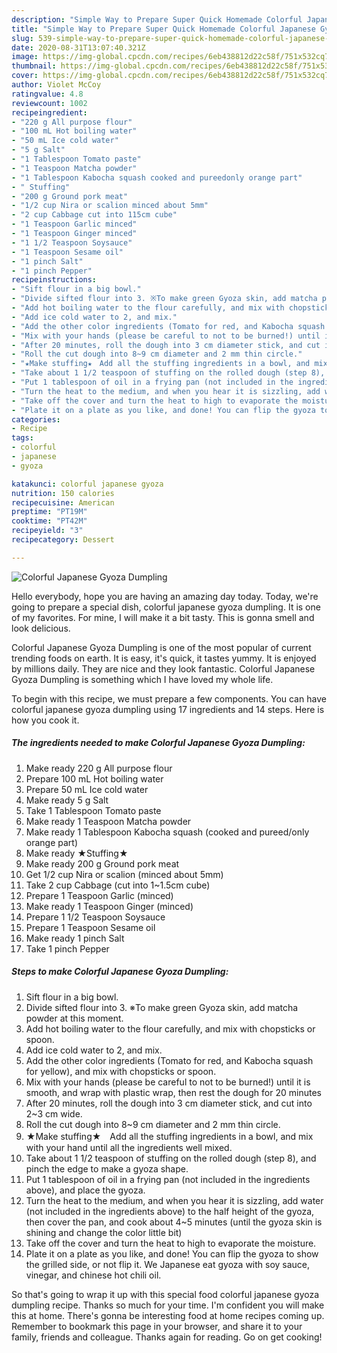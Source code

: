 ```yaml
---
description: "Simple Way to Prepare Super Quick Homemade Colorful Japanese Gyoza Dumpling"
title: "Simple Way to Prepare Super Quick Homemade Colorful Japanese Gyoza Dumpling"
slug: 539-simple-way-to-prepare-super-quick-homemade-colorful-japanese-gyoza-dumpling
date: 2020-08-31T13:07:40.321Z
image: https://img-global.cpcdn.com/recipes/6eb438812d22c58f/751x532cq70/colorful-japanese-gyoza-dumpling-recipe-main-photo.jpg
thumbnail: https://img-global.cpcdn.com/recipes/6eb438812d22c58f/751x532cq70/colorful-japanese-gyoza-dumpling-recipe-main-photo.jpg
cover: https://img-global.cpcdn.com/recipes/6eb438812d22c58f/751x532cq70/colorful-japanese-gyoza-dumpling-recipe-main-photo.jpg
author: Violet McCoy
ratingvalue: 4.8
reviewcount: 1002
recipeingredient:
- "220 g All purpose flour"
- "100 mL Hot boiling water"
- "50 mL Ice cold water"
- "5 g Salt"
- "1 Tablespoon Tomato paste"
- "1 Teaspoon Matcha powder"
- "1 Tablespoon Kabocha squash cooked and pureedonly orange part"
- " Stuffing"
- "200 g Ground pork meat"
- "1/2 cup Nira or scalion minced about 5mm"
- "2 cup Cabbage cut into 115cm cube"
- "1 Teaspoon Garlic minced"
- "1 Teaspoon Ginger minced"
- "1 1/2 Teaspoon Soysauce"
- "1 Teaspoon Sesame oil"
- "1 pinch Salt"
- "1 pinch Pepper"
recipeinstructions:
- "Sift flour in a big bowl."
- "Divide sifted flour into 3. ※To make green Gyoza skin, add matcha powder at this moment."
- "Add hot boiling water to the flour carefully, and mix with chopsticks or spoon."
- "Add ice cold water to 2, and mix."
- "Add the other color ingredients (Tomato for red, and Kabocha squash for yellow), and mix with chopsticks or spoon."
- "Mix with your hands (please be careful to not to be burned!) until it is smooth, and wrap with plastic wrap, then rest the dough for 20 minutes"
- "After 20 minutes, roll the dough into 3 cm diameter stick, and cut into 2~3 cm wide."
- "Roll the cut dough into 8~9 cm diameter and 2 mm thin circle."
- "★Make stuffing★　Add all the stuffing ingredients in a bowl, and mix with your hand until all the ingredients well mixed."
- "Take about 1 1/2 teaspoon of stuffing on the rolled dough (step 8), and pinch the edge to make a gyoza shape."
- "Put 1 tablespoon of oil in a frying pan (not included in the ingredients above), and place the gyoza."
- "Turn the heat to the medium, and when you hear it is sizzling, add water (not included in the ingredients above) to the half height of the gyoza, then cover the pan, and cook about 4~5 minutes (until the gyoza skin is shining and change the color little bit)"
- "Take off the cover and turn the heat to high to evaporate the moisture."
- "Plate it on a plate as you like, and done! You can flip the gyoza to show the grilled side, or not flip it. We Japanese eat gyoza with soy sauce, vinegar, and chinese hot chili oil."
categories:
- Recipe
tags:
- colorful
- japanese
- gyoza

katakunci: colorful japanese gyoza 
nutrition: 150 calories
recipecuisine: American
preptime: "PT19M"
cooktime: "PT42M"
recipeyield: "3"
recipecategory: Dessert

---
```



![Colorful Japanese Gyoza Dumpling](https://img-global.cpcdn.com/recipes/6eb438812d22c58f/751x532cq70/colorful-japanese-gyoza-dumpling-recipe-main-photo.jpg)

Hello everybody, hope you are having an amazing day today. Today, we're going to prepare a special dish, colorful japanese gyoza dumpling. It is one of my favorites. For mine, I will make it a bit tasty. This is gonna smell and look delicious.

Colorful Japanese Gyoza Dumpling is one of the most popular of current trending foods on earth. It is easy, it's quick, it tastes yummy. It is enjoyed by millions daily. They are nice and they look fantastic. Colorful Japanese Gyoza Dumpling is something which I have loved my whole life.




To begin with this recipe, we must prepare a few components. You can have colorful japanese gyoza dumpling using 17 ingredients and 14 steps. Here is how you cook it.

<!--inarticleads1-->

##### The ingredients needed to make Colorful Japanese Gyoza Dumpling:

1. Make ready 220 g All purpose flour
1. Prepare 100 mL Hot boiling water
1. Prepare 50 mL Ice cold water
1. Make ready 5 g Salt
1. Take 1 Tablespoon Tomato paste
1. Make ready 1 Teaspoon Matcha powder
1. Make ready 1 Tablespoon Kabocha squash (cooked and pureed/only orange part)
1. Make ready  ★Stuffing★
1. Make ready 200 g Ground pork meat
1. Get 1/2 cup Nira or scalion (minced about 5mm)
1. Take 2 cup Cabbage (cut into 1~1.5cm cube)
1. Prepare 1 Teaspoon Garlic (minced)
1. Make ready 1 Teaspoon Ginger (minced)
1. Prepare 1 1/2 Teaspoon Soysauce
1. Prepare 1 Teaspoon Sesame oil
1. Make ready 1 pinch Salt
1. Take 1 pinch Pepper




<!--inarticleads2-->

##### Steps to make Colorful Japanese Gyoza Dumpling:

1. Sift flour in a big bowl.
1. Divide sifted flour into 3. ※To make green Gyoza skin, add matcha powder at this moment.
1. Add hot boiling water to the flour carefully, and mix with chopsticks or spoon.
1. Add ice cold water to 2, and mix.
1. Add the other color ingredients (Tomato for red, and Kabocha squash for yellow), and mix with chopsticks or spoon.
1. Mix with your hands (please be careful to not to be burned!) until it is smooth, and wrap with plastic wrap, then rest the dough for 20 minutes
1. After 20 minutes, roll the dough into 3 cm diameter stick, and cut into 2~3 cm wide.
1. Roll the cut dough into 8~9 cm diameter and 2 mm thin circle.
1. ★Make stuffing★　Add all the stuffing ingredients in a bowl, and mix with your hand until all the ingredients well mixed.
1. Take about 1 1/2 teaspoon of stuffing on the rolled dough (step 8), and pinch the edge to make a gyoza shape.
1. Put 1 tablespoon of oil in a frying pan (not included in the ingredients above), and place the gyoza.
1. Turn the heat to the medium, and when you hear it is sizzling, add water (not included in the ingredients above) to the half height of the gyoza, then cover the pan, and cook about 4~5 minutes (until the gyoza skin is shining and change the color little bit)
1. Take off the cover and turn the heat to high to evaporate the moisture.
1. Plate it on a plate as you like, and done! You can flip the gyoza to show the grilled side, or not flip it. We Japanese eat gyoza with soy sauce, vinegar, and chinese hot chili oil.




So that's going to wrap it up with this special food colorful japanese gyoza dumpling recipe. Thanks so much for your time. I'm confident you will make this at home. There's gonna be interesting food at home recipes coming up. Remember to bookmark this page in your browser, and share it to your family, friends and colleague. Thanks again for reading. Go on get cooking!
